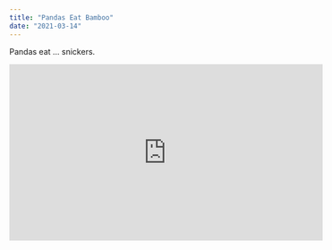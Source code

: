 ```yaml
---
title: "Pandas Eat Bamboo"
date: "2021-03-14"
---
```


Pandas eat ... snickers.

<iframe width="560" height="315" src="https://www.youtube.com/embed/vgBjLyXqMAo" frameborder="0" allowfullscreen></iframe>
